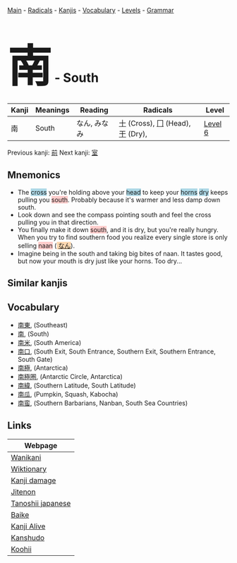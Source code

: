 <style> bigfont {font-size: 100px}</style>
[Main](../index.md) -
[Radicals](../radicals.md) -
[Kanjis](../kanjis.md) -
[Vocabulary](../vocabulary.md) -
[Levels](../levels.md) -
[Grammar](../grammar.md)
# <bigfont> 南</bigfont> - South 

| Kanji | Meanings | Reading | Radicals | Level |
| --- | --- | --- | --- | --- |
| 南 | South | なん, みなみ | [十](../radicals/十.md) (Cross), [冂](../radicals/冂.md) (Head), [干](../radicals/干.md) (Dry),  | [Level 6](../levels/wk_level6.md) |

Previous kanji: [前](前.md) Next kanji: [室](室.md) 

## Mnemonics
 * The <span style="background-color:#ADD8E6"> cross</span> you're holding above your <span style="background-color:#ADD8E6"> head</span> to keep your <span style="background-color:#ADD8E6"> horns</span> <span style="background-color:#ADD8E6"> dry</span> keeps pulling you <span style="background-color:#ffcccb"> south</span>. Probably because it's warmer and less damp down south.
* Look down and see the compass pointing south and feel the cross pulling you in that direction.
* You finally make it down <span style="background-color:#ffcccb"> south</span>, and it is dry, but you're really hungry. When you try to find southern food you realize every single store is only selling <span style="background-color:#ffcccb"> naan</span> (<span style="background-color:#fed8b1"> [なん](https://jisho.org/search/なん)</span>).
* Imagine being in the south and taking big bites of naan. It tastes good, but now your mouth is dry just like your horns. Too dry...


## Similar kanjis
 


## Vocabulary
 * [南東](../vocabulary/南.md), (Southeast)
* [南](../vocabulary/南.md), (South)
* [南米](../vocabulary/南.md), (South America)
* [南口](../vocabulary/南.md), (South Exit, South Entrance, Southern Exit, Southern Entrance, South Gate)
* [南極](../vocabulary/南.md), (Antarctica)
* [南極圏](../vocabulary/南.md), (Antarctic Circle, Antarctica)
* [南緯](../vocabulary/南.md), (Southern Latitude, South Latitude)
* [南瓜](../vocabulary/南.md), (Pumpkin, Squash, Kabocha)
* [南蛮](../vocabulary/南.md), (Southern Barbarians, Nanban, South Sea Countries)



## Links 

| Webpage |
| --- |
| [Wanikani          ](https://www.wanikani.com/kanji/南) |
| [Wiktionary        ](https://en.wiktionary.org/wiki/南) |
| [Kanji damage      ](http://www.kanjidamage.com/kanji/search?utf8=✓&q=南) |
| [Jitenon           ](https://jitenon.com/kanji/南) |
| [Tanoshii japanese ](https://www.tanoshiijapanese.com/dictionary/kanji.cfm?k=南) |
| [Baike             ](https://baike.baidu.com/item/南) |
| [Kanji Alive       ](https://app.kanjialive.com/南) |
| [Kanshudo          ](https://www.kanshudo.com/searchmn?q=南) |
| [Koohii            ](https://kanji.koohii.com/study/kanji/南) |
